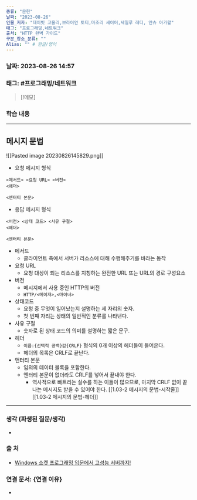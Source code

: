```yaml
---
종류: "문헌"
날짜: "2023-08-26"
인물_저자: "데이빗 고울리,브라이언 토티,마조리 세이어,세일루 레디, 안슈 아가왈"
태그: "프로그래밍,네트워크"
출처: "HTTP 완벽 가이드"
구분_장소_분류: ""
Alias: "" # 한글/영어
---
```


### 날짜: 2023-08-26 14:57
### 태그: #프로그래밍/네트워크

>[!메모]
> 

### 학습 내용
---
## 메시지 문법
![[Pasted image 20230826145829.png]]
- 요청 메시지 형식
```
<메서드> <요청 URL> <버전>
<헤더>

<엔터티 본문>
```
- 응답 메시지 형식
```
<버전> <상태 코드> <사유 구절>
<헤더>

<엔터티 본문>
```
- 메서드
	- 클라이언트 측에서 서버가 리소스에 대해 수행해주기를 바라는 동작
- 요청 URL
	- 요청 대상이 되는 리소스를 지칭하는 완전한 URL 또는 URL의 경로 구성요소
- 버전
	- 메시지에서 사용 중인 HTTP의 버전
	- `HTTP/<메이저>,<마이너>`
- 상태코드
	- 요청 중 무엇이 일어났는지 설명하는 세 자리의 숫자.
	- 첫 번쨰 자리는 상태의 일반적인 분류를 나타낸다.
- 사유 구절
	- 숫자로 된 상태 코드의 의미를 설명하는 짧은 문구.
- 헤더
	- `이름:{선택적 공백}값{CRLF}` 형식의 0개 이상의 헤더들이 들어온다.
	- 헤더의 목록은 CRLF로 끝난다.
- 앤터티 본문
	- 임의의 데이터 블록을 포함한다.
	- 엔터티 본문이 없더라도 CRLF를 넣어서 끝내야 한다.
		- 역사적으로 빠트리는 실수를 하는 이들이 많으므로, 마지막 CRLF 없이 끝나는 메시지도 받을 수 있어야 한다.
[[1.03-2 메시지의 문법-시작줄]]
[[1.03-2 메시지의 문법-헤더]]

---
### 생각 (파생된 질문/생각)
- 
### 출 처
- [Windows 소켓 프로그래밍 입문에서 고성능 서버까지! ](https://www.inflearn.com/course/%EC%9C%88%EB%8F%84%EC%9A%B0-%EC%86%8C%EC%BC%93-%EC%9E%85%EB%AC%B8-%EA%B3%A0%EC%84%B1%EB%8A%A5-%EC%84%9C%EB%B2%84)

### 연결 문서: {연결 이유}
- 